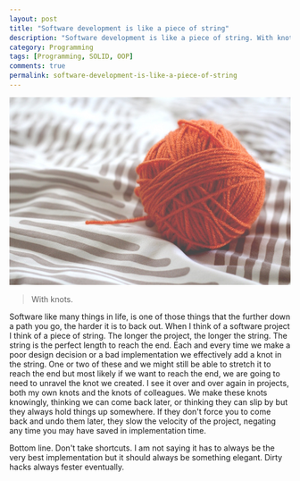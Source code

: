 ```yaml
---
layout: post
title: "Software development is like a piece of string"
description: "Software development is like a piece of string. With knots."
category: Programming
tags: [Programming, SOLID, OOP]
comments: true
permalink: software-development-is-like-a-piece-of-string
---
```

![library](/images/posts/2014/yarn-800.jpg)

> With knots.

Software like many things in life, is one of those things that the further down a path you go, the harder it is to back out. When I think of a software project I think of a piece of string. The longer the project, the longer the string.
The string is the perfect length to reach the end. Each and every time we make a poor design decision or a bad implementation we effectively add a knot in the string. One or two of these and we might still be able to stretch it to reach the end but most likely if we want to reach the end, we are going to need to unravel the knot we created.
I see it over and over again in projects, both my own knots and the knots of colleagues. We make these knots knowingly, thinking we can come back later, or thinking they can slip by but they always hold things up somewhere.
If they don't force you to come back and undo them later, they slow the velocity of the project, negating any time you may have saved in implementation time.

Bottom line. Don't take shortcuts. I am not saying it has to always be the very best implementation but it should always be something elegant. Dirty hacks always fester eventually.